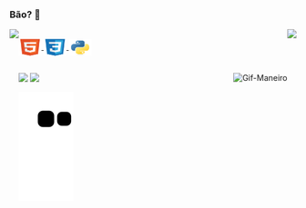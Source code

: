 ### Bão? 🤠
  
<div>
  <a href="https://github.com/tuliothegreat">
  <img align="left" height="180em" src="https://github-readme-stats.vercel.app/api?username=tuliothegreat&show_icons=true&theme=github_dark&include_all_commits=true&count_private=true"/>
  <img align="right" height="180em" src="https://github-readme-stats.vercel.app/api/top-langs/?username=tuliothegreat&layout=compact&langs_count=7&theme=github_dark"/>
</div>
<div style="display: inline_block"><br>
  <img align="center" alt="Tulio-HTML" height="30" width="40" src="https://raw.githubusercontent.com/devicons/devicon/master/icons/html5/html5-original.svg">
  <img align="center" alt="Tulio-CSS" height="30" width="40" src="https://raw.githubusercontent.com/devicons/devicon/master/icons/css3/css3-original.svg">
  <img align="center" alt="Tulio-Python" height="30" width="40" src="https://raw.githubusercontent.com/devicons/devicon/master/icons/python/python-original.svg">
</div>

##
  
<div>
  <a href="https://instagram.com/caiafa.borges" target="_blank"><img src="https://img.shields.io/badge/-Instagram-%23E4405F?style=for-the-badge&logo=instagram&logoColor=white" target="_blank"></a>
  <a href = "mailto:pedrocaiafaborges@gmail.com"><img src="https://img.shields.io/badge/-Gmail-%23333?style=for-the-badge&logo=gmail&logoColor=white" target="_blank"></a>
  <img align="right" alt="Gif-Maneiro" src="https://cdn.discordapp.com/attachments/765540918051733514/1010582900732874832/giphy.gif"/>
  
  ![Snake animation](https://github.com/rafaballerini/rafaballerini/blob/output/github-contribution-grid-snake.svg)
  
</div>
